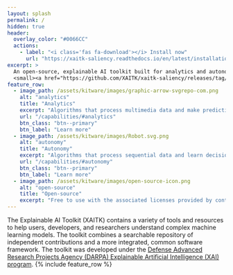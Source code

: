 ```yaml
---
layout: splash
permalink: /
hidden: true
header:
  overlay_color: "#0066CC"
  actions:
    - label: "<i class='fas fa-download'></i> Install now"
      url: "https://xaitk-saliency.readthedocs.io/en/latest/installation.html"
excerpt: >
  An open-source, explainable AI toolkit built for analytics and autonomy applications.<br />
  <small><a href="https://github.com/XAITK/xaitk-saliency/releases/tag/v0.12.0">Latest release v0.12.0</a></small>
feature_row:
  - image_path: /assets/kitware/images/graphic-arrow-svgrepo-com.png
    alt: "analytics"
    title: "Analytics"
    excerpt: "Algorithms that process multimedia data and make predictions including image classification."
    url: "/capabilities/#analytics"
    btn_class: "btn--primary"
    btn_label: "Learn more"
  - image_path: /assets/kitware/images/Robot.svg.png
    alt: "autonomy"
    title: "Autonomy"
    excerpt: "Algorithms that process sequential data and learn decision policies including reinforcement learning."
    url: "/capabilities/#autonomy"
    btn_class: "btn--primary"
    btn_label: "Learn more"
  - image_path: /assets/kitware/images/open-source-icon.png
    alt: "open-source"
    title: "Open-source"
    excerpt: "Free to use with the associated licenses provided by contributors."
---
```


The Explainable AI Toolkit (XAITK) contains a variety of tools and resources to help users, developers, and researchers understand complex machine learning models. The toolkit combines a searchable repository of independent contributions and a more integrated, common software framework. The toolkit was developed under the [Defense Advanced Research Projects Agency (DARPA) Explainable Artificial Intelligence (XAI) program](https://www.darpa.mil/program/explainable-artificial-intelligence).
{% include feature_row %}
